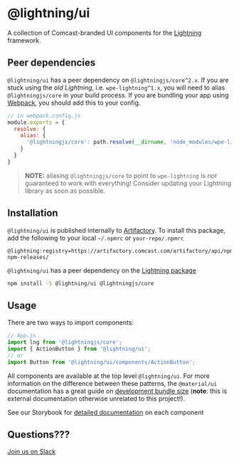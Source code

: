 
# @lightning/ui

A collection of Comcast-branded UI components for the [Lightning](https://rdkcentral.github.io/Lightning/) framework.

## Peer dependencies

`@lightning/ui` has a peer dependency on `@lightningjs/core^2.x`. If you are stuck using the _old Lightning_, i.e. `wpe-lightning^1.x`, you will need to alias `@lightningjs/core` in your build process. If you are bundling your app using [Webpack](https://webpack.js.org/), you should add this to your config.

```js
// in webpack.config.js
module.exports = {
  resolve: {
    alias: {
      '@lightningjs/core': path.resolve(__dirname, 'node_modules/wpe-lightning')
    }
  }
}
```

> **NOTE:** aliasing `@lightningjs/core` to point to `wpe-lightning` is _not_ guaranteed to work with everything! Consider updating your Lightning library as soon as possible.

## Installation

`@lightning/ui` is published internally to [Artifactory](https://comcastcorp.sharepoint.com/sites/ArtifEnterprise/SitePages/Knowl.aspx). To install this package, add the following to your local `~/.npmrc` or `your-repo/.npmrc`

```
@lightning:registry=https://artifactory.comcast.com/artifactory/api/npm/Lightning-npm-releases/
```

`@lightning/ui` has a peer dependency on the [Lightning package](https://www.npmjs.com/package/@lightningjs/core)

```sh
npm install -S @lightning/ui @lightningjs/core
```

## Usage

There are two ways to import components:

```js
// App.js
import lng from '@lightningjs/core';
import { ActionButton } from '@lightning/ui';
// or
import Button from '@lightning/ui/components/ActionButton';
```

All components are available at the top level `@lightning/ui`. For more information on the difference between these patterns, the `@material/ui` documentation has a great guide on [development bundle size](https://material-ui.com/guides/minimizing-bundle-size/) (**note**: this is external documentation otherwise unrelated to this project!).

See our Storybook for [detailed documentation](https://github.comcast.com/pages/Lightning/lightning-ui/) on each component

## Questions???

[Join us on Slack](https://slack.com/app_redirect?team=T024VU91V&channel=C016PQ0G4HY)


